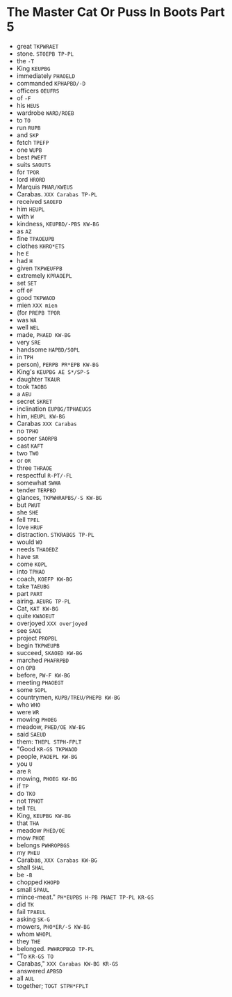 # The Master Cat Or Puss In Boots Part 5

* great `TKPWRAET`
* stone. `STOEPB TP-PL`
* the `-T`
* King `KEUPBG`
* immediately `PHAOELD`
* commanded `KPHAPBD/-D`
* officers `OEUFRS`
* of `-F`
* his `HEUS`
* wardrobe `WARD/ROEB`
* to `TO`
* run `RUPB`
* and `SKP`
* fetch `TPEFP`
* one `WUPB`
* best `PWEFT`
* suits `SAOUTS`
* for `TPOR`
* lord `HRORD`
* Marquis `PHAR/KWEUS`
* Carabas. `XXX Carabas TP-PL`
* received `SAOEFD`
* him `HEUPL`
* with `W`
* kindness, `KEUPBD/-PBS KW-BG`
* as `AZ`
* fine `TPAOEUPB`
* clothes `KHRO*ETS`
* he `E`
* had `H`
* given `TKPWEUFPB`
* extremely `KPRAOEPL`
* set `SET`
* off `OF`
* good `TKPWAOD`
* mien `XXX mien`
* (for `PREPB TPOR`
* was `WA`
* well `WEL`
* made, `PHAED KW-BG`
* very `SRE`
* handsome `HAPBD/SOPL`
* in `TPH`
* person), `PERPB PR*EPB KW-BG`
* King's `KEUPBG AE S*/SP-S`
* daughter `TKAUR`
* took `TAOBG`
* a `AEU`
* secret `SKRET`
* inclination `EUPBG/TPHAEUGS`
* him, `HEUPL KW-BG`
* Carabas `XXX Carabas`
* no `TPHO`
* sooner `SAORPB`
* cast `KAFT`
* two `TWO`
* or `OR`
* three `THRAOE`
* respectful `R-PT/-FL`
* somewhat `SWHA`
* tender `TERPBD`
* glances, `TKPWHRAPBS/-S KW-BG`
* but `PWUT`
* she `SHE`
* fell `TPEL`
* love `HRUF`
* distraction. `STKRABGS TP-PL`
* would `WO`
* needs `THAOEDZ`
* have `SR`
* come `KOPL`
* into `TPHAO`
* coach, `KOEFP KW-BG`
* take `TAEUBG`
* part `PART`
* airing. `AEURG TP-PL`
* Cat, `KAT KW-BG`
* quite `KWAOEUT`
* overjoyed `XXX overjoyed`
* see `SAOE`
* project `PROPBL`
* begin `TKPWEUPB`
* succeed, `SKAOED KW-BG`
* marched `PHAFRPBD`
* on `OPB`
* before, `PW-F KW-BG`
* meeting `PHAOEGT`
* some `SOPL`
* countrymen, `KUPB/TREU/PHEPB KW-BG`
* who `WHO`
* were `WR`
* mowing `PHOEG`
* meadow, `PHED/OE KW-BG`
* said `SAEUD`
* them: `THEPL STPH-FPLT`
* "Good `KR-GS TKPWAOD`
* people, `PAOEPL KW-BG`
* you `U`
* are `R`
* mowing, `PHOEG KW-BG`
* if `TP`
* do `TKO`
* not `TPHOT`
* tell `TEL`
* King, `KEUPBG KW-BG`
* that `THA`
* meadow `PHED/OE`
* mow `PHOE`
* belongs `PWHROPBGS`
* my `PHEU`
* Carabas, `XXX Carabas KW-BG`
* shall `SHAL`
* be `-B`
* chopped `KHOPD`
* small `SPAUL`
* mince-meat." `PH*EUPBS H-PB PHAET TP-PL KR-GS`
* did `TK`
* fail `TPAEUL`
* asking `SK-G`
* mowers, `PHO*ER/-S KW-BG`
* whom `WHOPL`
* they `THE`
* belonged. `PWHROPBGD TP-PL`
* "To `KR-GS TO`
* Carabas," `XXX Carabas KW-BG KR-GS`
* answered `APBSD`
* all `AUL`
* together; `TOGT STPH*FPLT`
